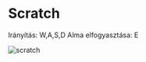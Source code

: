 # Scratch

Irányítás: W,A,S,D
Alma elfogyasztása: E

![scratch](https://user-images.githubusercontent.com/61681589/75655432-22e1df80-5c62-11ea-8b78-e6978e038c79.png)
